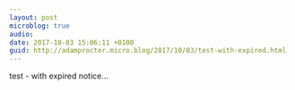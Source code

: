 ```yaml
---
layout: post
microblog: true
audio: 
date: 2017-10-03 15:06:11 +0100
guid: http://adamprocter.micro.blog/2017/10/03/test-with-expired.html
---
```

test - with expired notice...
